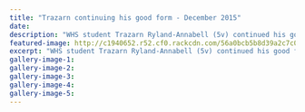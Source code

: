```yaml
---
title: "Trazarn continuing his good form - December 2015"
date: 
description: "WHS student Trazarn Ryland-Annabell (5v) continued his good form on the weekend with a third placing in the youth ministock feature race over 10 laps."
featured-image: http://c1940652.r52.cf0.rackcdn.com/56a0bcb5b8d39a2c7c0026ef/mini-stocks-trazarn-ryland-annabell-30.11.15-chron.jpg
excerpt: "WHS student Trazarn Ryland-Annabell (5v) continued his good form on the weekend with a third placing in the youth ministock feature race over 10 laps."
gallery-image-1: 
gallery-image-2: 
gallery-image-3: 
gallery-image-4: 
gallery-image-5: 
---
```

